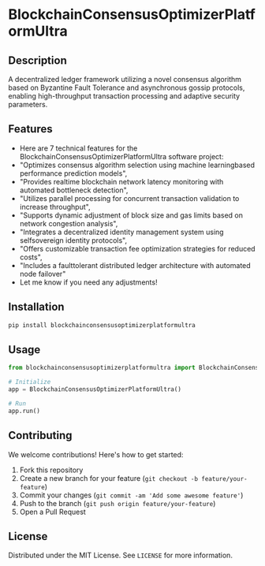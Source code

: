 # BlockchainConsensusOptimizerPlatformUltra

## Description

A decentralized ledger framework utilizing a novel consensus algorithm based on Byzantine Fault Tolerance and asynchronous gossip protocols, enabling high-throughput transaction processing and adaptive security parameters.

## Features

- Here are 7 technical features for the BlockchainConsensusOptimizerPlatformUltra software project:
- "Optimizes consensus algorithm selection using machine learningbased performance prediction models",
- "Provides realtime blockchain network latency monitoring with automated bottleneck detection",
- "Utilizes parallel processing for concurrent transaction validation to increase throughput",
- "Supports dynamic adjustment of block size and gas limits based on network congestion analysis",
- "Integrates a decentralized identity management system using selfsovereign identity protocols",
- "Offers customizable transaction fee optimization strategies for reduced costs",
- "Includes a faulttolerant distributed ledger architecture with automated node failover"
- Let me know if you need any adjustments!
## Installation

```bash
pip install blockchainconsensusoptimizerplatformultra
```

## Usage

```python
from blockchainconsensusoptimizerplatformultra import BlockchainConsensusOptimizerPlatformUltra

# Initialize
app = BlockchainConsensusOptimizerPlatformUltra()

# Run
app.run()
```

## Contributing

We welcome contributions! Here's how to get started:

1. Fork this repository
2. Create a new branch for your feature (`git checkout -b feature/your-feature`)
3. Commit your changes (`git commit -am 'Add some awesome feature'`)
4. Push to the branch (`git push origin feature/your-feature`)
5. Open a Pull Request

## License

Distributed under the MIT License. See `LICENSE` for more information.
